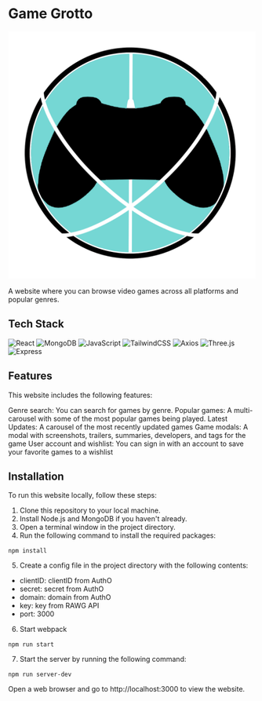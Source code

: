 # Game Grotto

<div className='w-24 h-24'>
  <img src='/public/assets/scream.png'>
</div>

A website where you can browse video games across all platforms and popular genres.

## Tech Stack

![React](https://img.shields.io/badge/react-%2320232a.svg?style=for-the-badge&logo=react&logoColor=%2361DAFB)
![MongoDB](https://img.shields.io/badge/database-MongoDB-47A248?style=for-the-badge&logo=mongodb&logoColor=white&labelColor=21223e)
![JavaScript](https://img.shields.io/badge/javascript-%23323330.svg?style=for-the-badge&logo=javascript&logoColor=%23F7DF1E)
![TailwindCSS](https://img.shields.io/badge/tailwindcss-%2338B2AC.svg?style=for-the-badge&logo=tailwind-css&logoColor=white)
![Axios](https://img.shields.io/badge/-Axios-671ddf?logo=axios&logoColor=black&style=for-the-badge)
![Three.js](https://img.shields.io/badge/-Three.js-000000?logo=threedotjs&logoColor=white&style=for-the-badge)
![Express](https://img.shields.io/badge/-Three.js-000000?logo=express&logoColor=white&style=for-the-badge)

## Features

This website includes the following features:

Genre search: You can search for games by genre.
Popular games: A multi-carousel with some of the most popular games being played.
Latest Updates: A carousel of the most recently updated games
Game modals: A modal with screenshots, trailers, summaries, developers, and tags for the game
User account and wishlist: You can sign in with an account to save your favorite games to a wishlist

## Installation

To run this website locally, follow these steps:

1. Clone this repository to your local machine.
2. Install Node.js and MongoDB if you haven't already.
3. Open a terminal window in the project directory.
4. Run the following command to install the required packages:

```
npm install
```

5. Create a config file in the project directory with the following contents:

- clientID: clientID from AuthO
- secret: secret from AuthO
- domain: domain from AuthO
- key: key from RAWG API
- port: 3000

6. Start webpack

```
npm run start
```

7. Start the server by running the following command:

```
npm run server-dev
```

Open a web browser and go to http://localhost:3000 to view the website.
